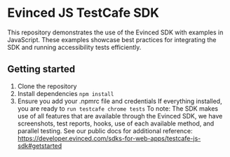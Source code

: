 # Evinced JS TestCafe SDK
This repository demonstrates the use of the Evinced SDK with examples in JavaScript. These examples showcase best practices for integrating the SDK and running accessibility tests efficiently.

## Getting started
1. Clone the repository
2. Install dependencies
```npm install```
3. Ensure you add your .npmrc file and credentials
If everything installed, you are ready to ```run testcafe chrome tests```
To note:
The SDK makes use of all features that are available through the Evinced SDK, we have screenshots, test reports, hooks, use of each available method, and parallel testing.
See our public docs for additional reference:
https://developer.evinced.com/sdks-for-web-apps/testcafe-js-sdk#getstarted